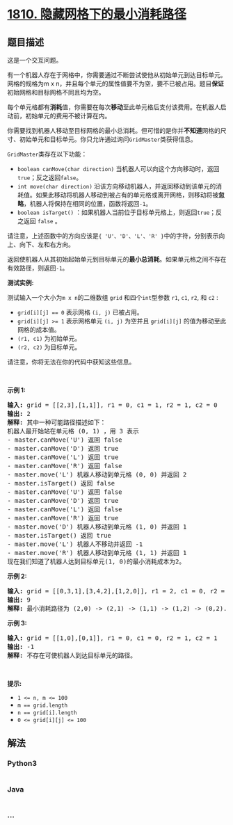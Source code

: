 # [1810. 隐藏网格下的最小消耗路径](https://leetcode-cn.com/problems/minimum-path-cost-in-a-hidden-grid)



## 题目描述

<!-- 这里写题目描述 -->

<p>这是一个交互问题。</p>

<p>有一个机器人存在于网格中，你需要通过不断尝试使他从初始单元到达目标单元。网格的规格为m x n，并且每个单元的属性值要不为空，要不已被占用。题目<strong>保证</strong>初始网格和目标网格不同且均为空。</p>

<p>每个单元格都有<b>消耗</b>值，你需要在每次<strong>移动</strong>至此单元格后支付该费用。在机器人启动前，初始单元的费用不被计算在内。</p>

<p>你需要找到机器人移动至目标网格的最小总消耗。但可惜的是你并<strong>不知道</strong>网格的尺寸、初始单元和目标单元。你只允许通过询问<code>GridMaster</code>类获得信息。</p>

<p><code>GridMaster</code>类存在以下功能：</p>

<ul>
	<li><code>boolean canMove(char direction)</code> 当机器人可以向这个方向移动时，返回<code>true</code>；反之返回<code>false</code>。</li>
	<li><code>int move(char direction)</code> 沿该方向移动机器人，并返回移动到该单元的消耗值。如果此移动将机器人移动到被占有的单元格或离开网格，则移动将被<strong>忽略</strong>，机器人将保持在相同的位置，函数将返回<code>-1</code>。</li>
	<li><code>boolean isTarget()</code> ：如果机器人当前位于目标单元格上，则返回<code>true</code>；<span style="">反之返回</span> <code>false</code> 。</li>
</ul>

<p>请注意，上述函数中的方向应该是<code>{ 'U'、'D'、'L'、'R' }</code>中的字符，分别表示向上、向下、左和右方向。</p>

<p>返回使机器人从其初始起始单元到目标单元的<strong>最小总消耗</strong>。如果单元格之间不存在有效路径，则返回<code>-1</code>。</p>

<p><strong>测试实例:</strong></p>

<p>测试输入一个大小为<code>m x n</code>的二维数组 <code>grid</code> 和四个<code>int</code>型参数 <code>r1</code>, <code>c1</code>, <code>r2</code>, 和 <code><font face="monospace">c2</font></code> :</p>

<ul>
	<li><code>grid[i][j] == 0</code> 表示网格 <code>(i, j)</code> 已被占用。</li>
	<li><code>grid[i][j] >= 1</code> 表示网格单元 <code>(i, j)</code> 为空并且 <code>grid[i][j]</code> 的值为移动至此网格的成本值。</li>
	<li><code>(r1, c1)</code> 为初始单元。</li>
	<li><code>(r2, c2)</code> 为目标单元。</li>
</ul>

<p>请注意，你将无法在你的代码中获知这些信息。</p>

<p> </p>

<p><strong>示例 1:</strong></p>

<pre>
<strong>输入:</strong> grid = [[2,3],[1,1]], r1 = 0, c1 = 1, r2 = 1, c2 = 0
<strong>输出:</strong> 2
<strong>解释:</strong> 其中一种可能路径描述如下：
机器人最开始站在单元格 (0, 1) ，用 3 表示
- master.canMove('U') 返回 false
- master.canMove('D') 返回 true
- master.canMove('L') 返回 true
- master.canMove('R') 返回 false
- master.move('L') 机器人移动到单元格 (0, 0) 并返回 2
- master.isTarget() 返回 false
- master.canMove('U') 返回 false
- master.canMove('D') 返回 true
- master.canMove('L') 返回 false
- master.canMove('R') 返回 true
- master.move('D') 机器人移动到单元格 (1, 0) 并返回 1
- master.isTarget() 返回 true
- master.move('L') 机器人不移动并返回 -1
- master.move('R') 机器人移动到单元格 (1, 1) 并返回 1
现在我们知道了机器人达到目标单元(1, 0)的最小消耗成本为2。 </pre>

<p><strong>示例 2:</strong></p>

<pre>
<strong>输入:</strong> grid = [[0,3,1],[3,4,2],[1,2,0]], r1 = 2, c1 = 0, r2 = 0, c2 = 2
<strong>输出:</strong> 9
<strong>解释:</strong> 最小消耗路径为 (2,0) -> (2,1) -> (1,1) -> (1,2) -> (0,2).
</pre>

<p><strong>示例 3:</strong></p>

<pre>
<strong>输入:</strong> grid = [[1,0],[0,1]], r1 = 0, c1 = 0, r2 = 1, c2 = 1
<strong>输出:</strong> -1
<strong>解释:</strong> 不存在可使机器人到达目标单元的路径。
</pre>

<p> </p>

<p><strong>提示:</strong></p>

<ul>
	<li><code>1 <= n, m <= 100</code></li>
	<li><code>m == grid.length</code></li>
	<li><code>n == grid[i].length</code></li>
	<li><code>0 <= grid[i][j] <= 100</code></li>
</ul>


## 解法

<!-- 这里可写通用的实现逻辑 -->

<!-- tabs:start -->

### **Python3**

<!-- 这里可写当前语言的特殊实现逻辑 -->

```python

```

### **Java**

<!-- 这里可写当前语言的特殊实现逻辑 -->

```java

```

### **...**

```

```

<!-- tabs:end -->

